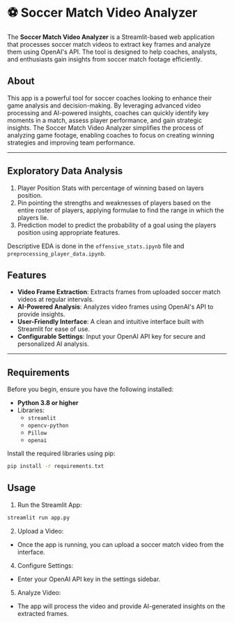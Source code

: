 # ⚽ Soccer Match Video Analyzer

The **Soccer Match Video Analyzer** is a Streamlit-based web application that processes soccer match videos to extract key frames and analyze them using OpenAI's API. The tool is designed to help coaches, analysts, and enthusiasts gain insights from soccer match footage efficiently.

## About

This app is a powerful tool for soccer coaches looking to enhance their game analysis and decision-making. By leveraging advanced video processing and AI-powered insights, coaches can quickly identify key moments in a match, assess player performance, and gain strategic insights. The Soccer Match Video Analyzer simplifies the process of analyzing game footage, enabling coaches to focus on creating winning strategies and improving team performance.

---

## Exploratory Data Analysis

1. Player Position Stats with percentage of winning based on layers position.
2. Pin pointing the strengths and weaknesses of players based on the entire roster of players, applying formulae to find the range in which the players lie.
3. Prediction model to predict the probability of a goal using the players position using appropriate features.

Descriptive EDA is done in the `offensive_stats.ipynb` file and `preprocessing_player_data.ipynb`. 

## Features

- **Video Frame Extraction**: Extracts frames from uploaded soccer match videos at regular intervals.
- **AI-Powered Analysis**: Analyzes video frames using OpenAI's API to provide insights.
- **User-Friendly Interface**: A clean and intuitive interface built with Streamlit for ease of use.
- **Configurable Settings**: Input your OpenAI API key for secure and personalized AI analysis.

---

## Requirements

Before you begin, ensure you have the following installed:

- **Python 3.8 or higher**
- Libraries:
  - `streamlit`
  - `opencv-python`
  - `Pillow`
  - `openai`

Install the required libraries using pip:
```bash
pip install -r requirements.txt
```

## Usage

1.	Run the Streamlit App:
 ```bash
streamlit run app.py
```

2.	Upload a Video:
   - Once the app is running, you can upload a soccer match video from the interface.
4.	Configure Settings:
   - Enter your OpenAI API key in the settings sidebar.
5.	Analyze Video:
   - The app will process the video and provide AI-generated insights on the extracted frames.




